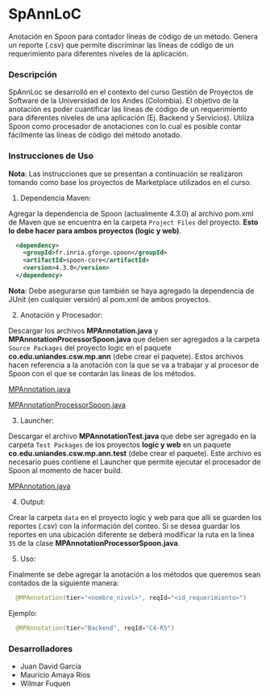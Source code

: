# SpAnnLoC
Anotación en Spoon para contador líneas de código de un método. Genera un reporte (.csv) que permite discriminar las líneas de código de un requerimiento para diferentes niveles de la aplicación.

### Descripción
SpAnnLoc se desarrolló en el contexto del curso Gestión de Proyectos de Software de la Universidad de los Andes (Colombia). El objetivo de la anotación es poder cuantificar las líneas de código de un requerimiento para diferentes niveles de una aplicación (Ej. Backend y Servicios). Utiliza Spoon como procesador de anotaciones con lo cual es posible contar fácilmente las líneas de código del método anotado.

### Instrucciones de Uso
**Nota**: Las instrucciones que se presentan a continuación se realizaron tomando como base los proyectos de Marketplace utilizados en el curso.

1. Dependencia Maven:

  Agregar la dependencia de Spoon (actualmente 4.3.0) al archivo pom.xml de Maven que se encuentra en la carpeta `Project Files` del proyecto. **Esto lo debe hacer para ambos proyectos (logic y web)**.

  ```xml
    <dependency>
      <groupId>fr.inria.gforge.spoon</groupId>
      <artifactId>spoon-core</artifactId>
      <version>4.3.0</version>
    </dependency> 
  ```
  **Nota**: Debe asegurarse que también se haya agregado la dependencia de JUnit (en cualquier versión) al pom.xml de ambos proyectos.

2. Anotación y Procesador:

  Descargar los archivos <b>MPAnnotation.java</b> y <b>MPAnnotationProcessorSpoon.java</b> que deben ser agregados a la carpeta `Source Packages` del proyecto logic en el paquete <b>co.edu.uniandes.csw.mp.ann</b> (debe crear el paquete). Estos archivos hacen referencia a la anotación con la que se va a trabajar y al procesor de Spoon con el que se contarán las lineas de los métodos.
  
  <a href="https://www.dropbox.com/s/t76k6ykxmyy0unc/MPAnnotation.java?dl=0">MPAnnotation.java</a>
  
  <a href="https://www.dropbox.com/s/2vm6svhgpdz8c4l/MPAnnotationProcessorSpoon.java?dl=0">MPAnnotationProcessorSpoon.java</a>
  
3. Launcher:
  
  Descargar el archivo <b>MPAnnotationTest.java </b> que debe ser agregado en la carpeta `Test Packages` de los proyectos **logic y web** en un paquete <b>co.edu.uniandes.csw.mp.ann.test</b> (debe crear el paquete). Este archivo es necesario pues contiene el Launcher que permite ejecutar el procesador de Spoon al momento de hacer build.

  <a href="https://www.dropbox.com/s/bqha5p3aknmjg7k/MPAnnotationTest.java?dl=0">MPAnnotation.java</a>

4. Output:

  Crear la carpeta `data` en el proyecto logic y web para que allí se guarden los reportes (.csv) con la información del conteo. Si se desea guardar los reportes en una ubicación diferente se deberá modificar la ruta en la linea `35` de la clase <b>MPAnnotationProcessorSpoon.java</b>.

5. Uso:

  Finalmente se debe agregar la anotación a los métodos que queremos sean contados de la siguiente manera:

  ```java
    @MPAnnotation(tier="<nombre_nivel>", reqId="<id_requerimiento>")
  ```
  
  Ejemplo:

  ```java
    @MPAnnotation(tier="Backend", reqId="C4-R5")
  ```

### Desarrolladores
* Juan David García
* Mauricio Amaya Rios
* Wilmar Fuquen
